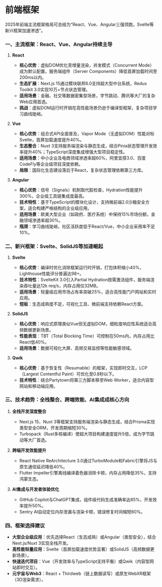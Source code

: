 # 前端框架

2025年前端主流框架格局可总结为“React、Vue、Angular三强领跑，Svelte等新兴框架加速渗透”。

### **一、主流框架：React、Vue、Angular持续主导**
1. **React**
    - **核心优势**：虚拟DOM优化至增量渲染，并发模式（Concurrent Mode）成为默认配置，服务端组件（Server Components）降低首屏加载时间至200ms以内。
    - **生态扩展**：Next.js 15通过模块联邦6.0支持超大型中台系统，Redux Toolkit 3.0实现10万+节点状态管理。
    - **适用场景**：金融、社交等数据密集型场景，字节跳动、腾讯等大厂的复杂Web应用首选。
    - **挑战**：虚拟DOM运行时开销在高性能场景仍逊于编译型框架，复杂项目学习曲线陡峭。

2. **Vue**
    - **核心优势**：组合式API全面普及，Vapor Mode（无虚拟DOM）性能对标Svelte，首屏加载速度提升40%。
    - **生态整合**：Nuxt 3支持服务端渲染与静态生成，结合Pinia状态管理开发效率提升40%；TypeScript深度集成增强大型项目稳定性。
    - **适用场景**：中小企业及电商领域渗透率超60%，阿里宜搭3.0、百度CodeFly等企业级项目深度依赖。
    - **局限**：国际化生态建设落后于React，复杂状态管理依赖第三方库。

3. **Angular**
    - **核心优势**：信号（Signals）机制取代脏检查，Hydration性能提升300%，企业级工具链集成度最高。
    - **技术特性**：基于TypeScript的模块化设计，支持微前端2.0沙箱安全方案，适合构建严格结构的企业级应用。
    - **适用场景**：欧美大型企业（如政府、医疗系统）中保持15%市场份额，金融领域渗透率超30%。
    - **瓶颈**：学习曲线陡峭，社区活跃度低于React/Vue，中小企业采用率不足10%。

### **二、新兴框架：Svelte、SolidJS等加速崛起**
1. **Svelte**
    - **核心优势**：编译时优化消除框架运行时开销，打包体积缩小40%，Lighthouse性能评分普遍达98+。
    - **技术特性**：SvelteKit 3.0引入Partial Hydration按需激活组件，服务端渲染吞吐量达12k req/s，内存占用仅32MB。
    - **适用场景**：轻量级应用市场占有率突破25%，适合高性能门户网站和实时应用。
    - **短板**：生态成熟度不足，可视化工具、微前端支持依赖React方案。

2. **SolidJS**
    - **核心优势**：响应式原理类似Vue但无虚拟DOM，细粒度响应性系统适合高频数据更新场景。
    - **性能表现**：TBT（Total Blocking Time）可控制在50ms内，内存占用比React低40%。
    - **适用场景**：数据可视化大屏、高频交易监控等性能敏感领域。

3. **Qwik**
    - **核心优势**：基于恢复性（Resumable）的框架，实现即时交互，LCP（Largest Contentful Paint）可优化至0.8秒以下。
    - **技术特性**：结合Partytown将第三方脚本移至Web Worker，适合内容型网站和移动端应用。

### **三、技术趋势：全栈整合、跨端效能、AI集成成核心方向**
1. **全栈开发深度整合**
    - Next.js 15、Nuxt 3等框架支持服务端渲染与静态生成，结合Prisma实现类型安全ORM，开发周期缩短30%。
    - Turbopack（Rust多核编译）使超大项目构建速度提升5倍，成为字节跳动等大厂首选。

2. **跨端开发效能提升**
    - React Native ReArchitecture 3.0通过TurboModule和Fabric引擎将JS与原生通信延迟降低40%。
    - Flutter Impeller引擎离线编译着色器消除卡顿，内存占用降低35%，支持鸿蒙生态。

3. **AI集成与开发者体验优化**
    - GitHub Copilot与ChatGPT集成，组件级代码生成准确率达85%，开发效率提升50%。
    - Sentry AI自动定位内存泄漏与渲染卡顿，错误修复时间缩短60%。

### **四、框架选择建议**
- **大型企业级应用**：优先选择React（生态成熟）或Angular（类型安全），结合Next.js/Nuxt 3实现全栈开发。
- **高性能轻量应用**：Svelte（首屏加载速度优势显著）或SolidJS（高频数据更新场景）。
- **快速迭代项目**：Vue（开发效率与TypeScript支持平衡）或Qwik（内容型网站即时交互）。
- **元宇宙与Web3**：React + Thirdweb（链上数据读写）或原生WebXR框架（3D渲染需求）。

